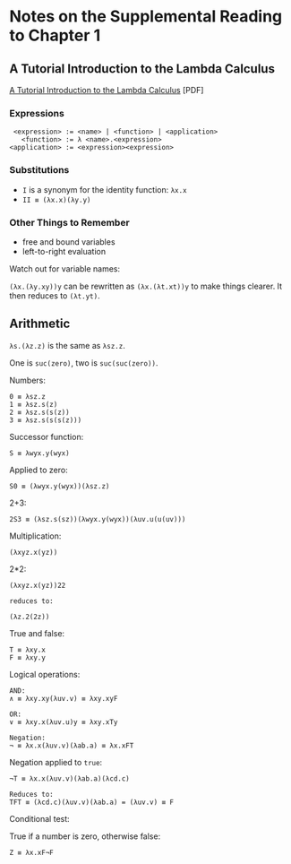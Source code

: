 # Notes on the Supplemental Reading to Chapter 1

## A Tutorial Introduction to the Lambda Calculus

[A Tutorial Introduction to the Lambda Calculus](http://www.inf.fu-berlin.de/lehre/WS03/alpi/lambda.pdf) [PDF]

### Expressions

     <expression> := <name> | <function> | <application>
	   <function> := λ <name>.<expression>
	<application> := <expression><expression>

### Substitutions

* `Ι` is a synonym for the identity function: `λx.x`
* `ΙΙ ≡ (λx.x)(λy.y)`

### Other Things to Remember

* free and bound variables
* left-to-right evaluation

Watch out for variable names:

`(λx.(λy.xy))y` can be rewritten as `(λx.(λt.xt))y` to make things clearer. It then reduces to `(λt.yt)`.

## Arithmetic

`λs.(λz.z)` is the same as `λsz.z`.

One is `suc(zero)`, two is `suc(suc(zero))`.

Numbers:

	0 ≡ λsz.z
	1 ≡ λsz.s(z)
	2 ≡ λsz.s(s(z))
	3 ≡ λsz.s(s(s(z)))

Successor function:

	S ≡ λwyx.y(wyx)
	
Applied to zero:

	S0 ≡ (λwyx.y(wyx))(λsz.z)

2+3:

	2S3 ≡ (λsz.s(sz))(λwyx.y(wyx))(λuv.u(u(uv)))

Multiplication:

	(λxyz.x(yz))
	
2*2:

	(λxyz.x(yz))22
	
	reduces to:
	
	(λz.2(2z))
	
True and false:

	T ≡ λxy.x
	F ≡ λxy.y

Logical operations:

	AND:
	∧ ≡ λxy.xy(λuv.v) ≡ λxy.xyF

	OR:
	∨ ≡ λxy.x(λuv.u)y ≡ λxy.xTy

	Negation:
	¬ ≡ λx.x(λuv.v)(λab.a) ≡ λx.xFT

Negation applied to `true`:

	¬T ≡ λx.x(λuv.v)(λab.a)(λcd.c)
	
	Reduces to:
	TFT ≡ (λcd.c)(λuv.v)(λab.a) = (λuv.v) ≡ F
	
Conditional test:

True if a number is zero, otherwise false:

	Z ≡ λx.xF¬F
